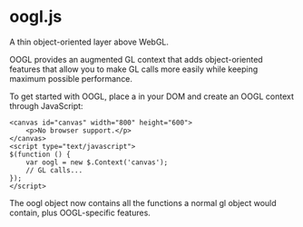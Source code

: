 oogl.js
=======

A thin object-oriented layer above WebGL.

OOGL provides an augmented GL context that adds object-oriented features that allow you to make GL calls more easily while keeping maximum possible performance.

To get started with OOGL, place a <canvas> in your DOM and create an OOGL context through JavaScript:

	<canvas id="canvas" width="800" height="600">
		<p>No browser support.</p>
	</canvas>
	<script type="text/javascript">
	$(function () {
		var oogl = new $.Context('canvas');
		// GL calls...
	});
	</script>

The oogl object now contains all the functions a normal gl object would contain, plus OOGL-specific features.
